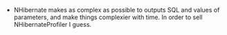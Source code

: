 

- NHibernate makes as complex as possible to outputs SQL and values of parameters, and make things complexier with time. In order to sell NHibernateProfiler I guess.

